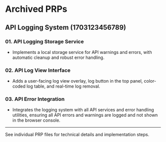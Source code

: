 # Archived PRPs

## API Logging System (1703123456789)

### 01. API Logging Storage Service
- Implements a local storage service for API warnings and errors, with automatic cleanup and robust error handling.

### 02. API Log View Interface
- Adds a user-facing log view overlay, log button in the top panel, color-coded log table, and real-time log removal.

### 03. API Error Integration
- Integrates the logging system with all API services and error handling utilities, ensuring all API errors and warnings are logged and not shown in the browser console.

---

See individual PRP files for technical details and implementation steps.
